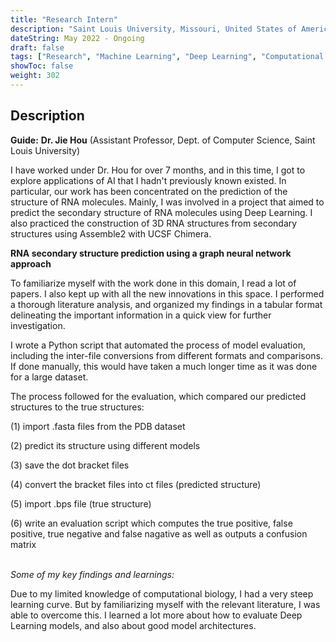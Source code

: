 ```yaml
---
title: "Research Intern"
description: "Saint Louis University, Missouri, United States of America"
dateString: May 2022 - Ongoing
draft: false
tags: ["Research", "Machine Learning", "Deep Learning", "Computational Biology"]
showToc: false
weight: 302
--- 
```


## Description
**Guide:** **Dr. Jie Hou** (Assistant Professor, Dept. of Computer Science, Saint Louis University)

I have worked under Dr. Hou for over 7 months, and in this time, I got to explore applications of AI that I hadn't previously known existed. In particular, our work has been concentrated on the prediction of the structure of RNA molecules. Mainly, I was involved in a project that aimed to predict the secondary structure of RNA molecules using Deep Learning. I also practiced the construction of 3D RNA structures from secondary structures using Assemble2 with UCSF Chimera. 
&nbsp; 

**RNA secondary structure prediction using a graph neural network approach**
&nbsp; 

To familiarize myself with the work done in this domain, I read a lot of papers. I also kept up with all the new innovations in this space. I performed a thorough literature analysis, and organized my findings in a tabular format delineating the important information in a quick view for further investigation. 

I wrote a Python script that automated the process of model evaluation, including the inter-file conversions from different formats and comparisons. If done manually, this would have taken a much longer time as it was done for a large dataset. 
 
 The process followed for the evaluation, which compared our predicted structures to the true structures:

(1) import .fasta files from the PDB dataset

(2) predict its structure using different models

(3) save the dot bracket files

(4) convert the bracket files into ct files (predicted structure)

(5) import .bps file (true structure)

(6) write an evaluation script which computes the true positive, false positive, true negative and false nagative as well as outputs a confusion matrix

&nbsp; \
*Some of my key findings and learnings:*

Due to my limited knowledge of computational biology, I had a very steep learning curve. But by familiarizing myself with the relevant literature, I was able to overcome this. I learned a lot more about how to evaluate Deep Learning models, and also about good model architectures. 
